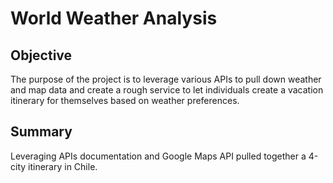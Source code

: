 # **World Weather Analysis**

## **Objective**

The purpose of the project is to leverage various APIs to pull down weather and map data and create a rough service to let individuals create a vacation itinerary for themselves based on weather preferences.

## **Summary**
Leveraging APIs documentation and Google Maps API pulled together a 4-city itinerary in Chile.